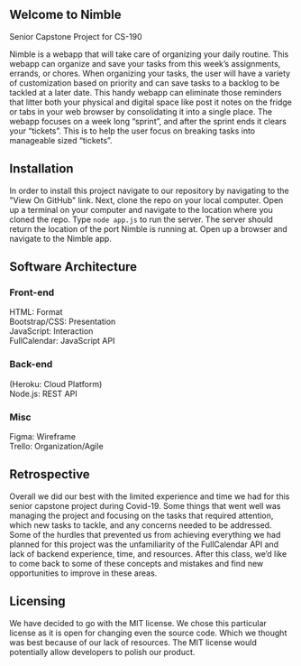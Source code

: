 ## Welcome to Nimble
Senior Capstone Project for CS-190

Nimble is a webapp that will take care of organizing your daily routine. This webapp can organize and save your tasks from this week’s assignments, errands, or chores. When organizing your tasks, the user will have a variety of customization based on priority and can save tasks to a backlog to be tackled at a later date. This handy webapp can eliminate those reminders that litter both your physical and digital space like post it notes on the fridge or tabs in your web browser by consolidating it into a single place. The webapp focuses on a week long “sprint”, and after the sprint ends it clears your “tickets”. This is to help the user focus on breaking tasks into manageable sized “tickets”.
## Installation
In order to install this project navigate to our repository by navigating to the "View On GitHub" link. Next, clone the repo on your local computer. Open up a terminal on your computer and navigate to the location where you cloned the repo. Type `node app.js` to run the server. The server should return the location of the port Nimble is running at. Open up a browser and navigate to the Nimble app. 
## Software Architecture
### Front-end 
HTML: Format <br>
Bootstrap/CSS: Presentation <br>
JavaScript: Interaction <br>
FullCalendar: JavaScript API
### Back-end
(Heroku: Cloud Platform) <br>
Node.js: REST API
### Misc 
Figma: Wireframe <br>
Trello: Organization/Agile
## Retrospective
Overall we did our best with the limited experience and time we had for this senior capstone project during Covid-19. Some things that went well was managing the project and focusing on the tasks that required attention, which new tasks to tackle, and any concerns needed to be addressed. Some of the hurdles that prevented us from achieving everything we had planned for this project was the unfamiliarity of the FullCalendar API and lack of backend experience, time, and resources. After this class, we’d like to come back to some of these concepts and mistakes and find new opportunities to improve in these areas.

## Licensing
We have decided to go with the MIT license. We chose this particular license as it is open for changing even the source code. Which we thought was best because of our lack of resources. The MIT license would potentially allow developers to polish our product.

